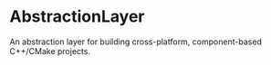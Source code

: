 # AbstractionLayer
An abstraction layer for building cross-platform, component-based C++/CMake projects.

